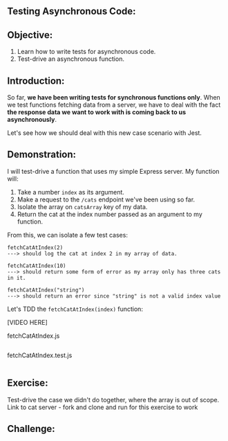 ## Testing Asynchronous Code: 

## Objective:
1. Learn how to write tests for asynchronous code.
1. Test-drive an asynchronous function. 

## Introduction:
So far, **we have been writing tests for synchronous functions only**. When we test functions fetching data from a server, we have to deal with the fact **the response data we want to work with is coming back to us asynchronously**.

Let's see how we should deal with this new case scenario with Jest. 

## Demonstration: 

I will test-drive a function that uses my simple Express server. My function will:

1. Take a number `index` as its argument.
1. Make a request to the `/cats` endpoint we've been using so far.
1. Isolate the array on `catsArray` key of my data.
1. Return the cat at the index number passed as an argument to my function. 

From this, we can isolate a few test cases: 
```
fetchCatAtIndex(2)
---> should log the cat at index 2 in my array of data.

fetchCatAtIndex(10)
---> should return some form of error as my array only has three cats in it. 

fetchCatAtIndex("string")
---> should return an error since "string" is not a valid index value
```

Let's TDD the `fetchCatAtIndex(index)` function: 

[VIDEO HERE]

fetchCatAtIndex.js
```

```

fetchCatAtIndex.test.js
```
```

## Exercise: 

Test-drive the case we didn't do together, where the array is out of scope. 
Link to cat server - fork and clone and run for this exercise to work 

## Challenge: 
